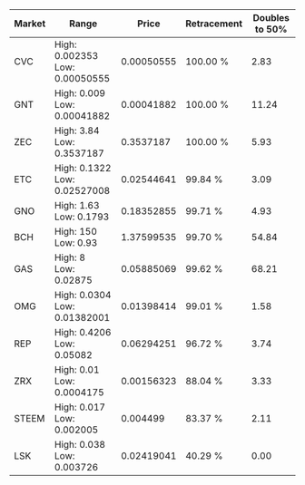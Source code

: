 | Market | Range | Price| Retracement | Doubles to 50% |
| --- | --- | --- | --- | --- |
| CVC | High: 0.002353<br />Low: 0.00050555 | 0.00050555 | 100.00 % | 2.83 |
| GNT | High: 0.009<br />Low: 0.00041882 | 0.00041882 | 100.00 % | 11.24 |
| ZEC | High: 3.84<br />Low: 0.3537187 | 0.3537187 | 100.00 % | 5.93 |
| ETC | High: 0.1322<br />Low: 0.02527008 | 0.02544641 | 99.84 % | 3.09 |
| GNO | High: 1.63<br />Low: 0.1793 | 0.18352855 | 99.71 % | 4.93 |
| BCH | High: 150<br />Low: 0.93 | 1.37599535 | 99.70 % | 54.84 |
| GAS | High: 8<br />Low: 0.02875 | 0.05885069 | 99.62 % | 68.21 |
| OMG | High: 0.0304<br />Low: 0.01382001 | 0.01398414 | 99.01 % | 1.58 |
| REP | High: 0.4206<br />Low: 0.05082 | 0.06294251 | 96.72 % | 3.74 |
| ZRX | High: 0.01<br />Low: 0.0004175 | 0.00156323 | 88.04 % | 3.33 |
| STEEM | High: 0.017<br />Low: 0.002005 | 0.004499 | 83.37 % | 2.11 |
| LSK | High: 0.038<br />Low: 0.003726 | 0.02419041 | 40.29 % | 0.00 |
